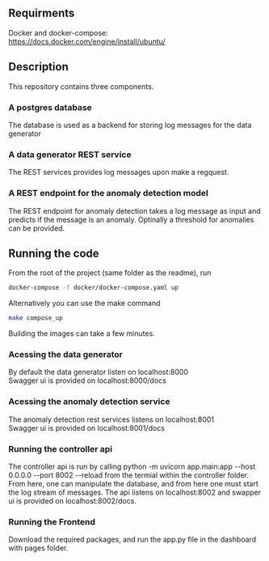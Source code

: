 ## Requirments
Docker and docker-compose: https://docs.docker.com/engine/install/ubuntu/

## Description
This repository contains three components.

### A postgres database
The database is used as a backend for storing log messages for the data generator
### A data generator REST service
The REST services provides log messages upon make a regquest.
### A REST endpoint for the anomaly detection model
The REST endpoint for anomaly detection takes a log message as input and predicts if the message is an anomaly. Optinally a threshold for anomalies can be provided.
## Running the code
From the root of the project (same folder as the readme), run
```bash
docker-compose -f docker/docker-compose.yaml up
```
Alternatively you can use the make command
```bash
make compose_up
```
Building the images can take a few minutes.
### Acessing the data generator
By default the data generator listen on localhost:8000 <br>
Swagger ui is provided on localhost:8000/docs

### Acessing the anomaly detection service
The anomaly detection rest services listens on localhost:8001 <br>
Swagger ui is provided on localhost:8001/docs


### Running the controller api
The controller api is run by calling python -m uvicorn app.main:app --host 0.0.0.0 --port 8002 --reload
from the termial within the controller folder. From here, one can manipulate the database, and from here one must start the log stream of messages. The api listens on localhost:8002 and swapper ui is provided on localhost:8002/docs.


### Running the Frontend
Download the required packages, and run the app.py file in the dashboard with pages folder.
